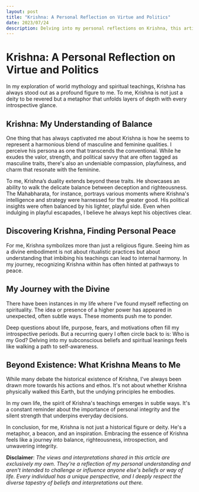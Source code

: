 ```yaml
---
layout: post
title: "Krishna: A Personal Reflection on Virtue and Politics"
date: 2023/07/24
description: Delving into my personal reflections on Krishna, this article explores the duality of his character, the profound teachings, and his impact on my spiritual journey.
---
```

# Krishna: A Personal Reflection on Virtue and Politics

In my exploration of world mythology and spiritual teachings, Krishna has always stood out as a profound figure to me. To me, Krishna is not just a deity to be revered but a metaphor that unfolds layers of depth with every introspective glance.

## Krishna: My Understanding of Balance
One thing that has always captivated me about Krishna is how he seems to represent a harmonious blend of masculine and feminine qualities. I perceive his persona as one that transcends the conventional. While he exudes the valor, strength, and political savvy that are often tagged as masculine traits, there's also an undeniable compassion, playfulness, and charm that resonate with the feminine.

To me, Krishna’s duality extends beyond these traits. He showcases an ability to walk the delicate balance between deception and righteousness. The Mahabharata, for instance, portrays various moments where Krishna's intelligence and strategy were harnessed for the greater good. His political insights were often balanced by his lighter, playful side. Even when indulging in playful escapades, I believe he always kept his objectives clear.

## Discovering Krishna, Finding Personal Peace
For me, Krishna symbolizes more than just a religious figure. Seeing him as a divine embodiment is not about ritualistic practices but about understanding that imbibing his teachings can lead to internal harmony. In my journey, recognizing Krishna within has often hinted at pathways to peace.

## My Journey with the Divine
There have been instances in my life where I've found myself reflecting on spirituality. The idea or presence of a higher power has appeared in unexpected, often subtle ways. These moments push me to ponder.

Deep questions about life, purpose, fears, and motivations often fill my introspective periods. But a recurring query I often circle back to is: Who is my God? Delving into my subconscious beliefs and spiritual leanings feels like walking a path to self-awareness.

## Beyond Existence: What Krishna Means to Me
While many debate the historical existence of Krishna, I've always been drawn more towards his actions and ethos. It's not about whether Krishna physically walked this Earth, but the undying principles he embodies.

In my own life, the spirit of Krishna's teachings emerges in subtle ways. It's a constant reminder about the importance of personal integrity and the silent strength that underpins everyday decisions.

In conclusion, for me, Krishna is not just a historical figure or deity. He's a metaphor, a beacon, and an inspiration. Embracing the essence of Krishna feels like a journey into balance, righteousness, introspection, and unwavering integrity.

**Disclaimer**: *The views and interpretations shared in this article are exclusively my own. They're a reflection of my personal understanding and aren't intended to challenge or influence anyone else's beliefs or way of life. Every individual has a unique perspective, and I deeply respect the diverse tapestry of beliefs and interpretations out there.*